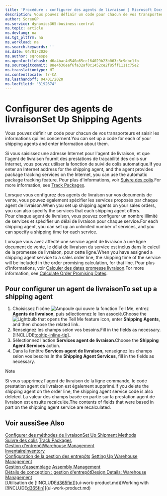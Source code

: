 ```yaml
---
title: 'Procédure : configurer des agents de livraison | Microsoft Docs'
description: Vous pouvez définir un code pour chacun de vos transporteurs et saisir les informations qui les concernent.
author: SorenGP
ms.service: dynamics365-business-central
ms.topic: article
ms.devlang: na
ms.tgt_pltfrm: na
ms.workload: na
ms.search.keywords: ''
ms.date: 04/01/2020
ms.author: sgroespe
ms.openlocfilehash: d6a4bac4d540a65cc164029b23b063c8c9dbc1fb
ms.sourcegitcommit: 88e4b30eaf6fa32af0c1452ce2f85ff1111c75e2
ms.translationtype: HT
ms.contentlocale: fr-CA
ms.lasthandoff: 04/01/2020
ms.locfileid: "3192674"
---
```

# <a name="set-up-shipping-agents"></a><span data-ttu-id="6e81a-103">Configurer des agents de livraison</span><span class="sxs-lookup"><span data-stu-id="6e81a-103">Set Up Shipping Agents</span></span>
<span data-ttu-id="6e81a-104">Vous pouvez définir un code pour chacun de vos transporteurs et saisir les informations qui les concernent.</span><span class="sxs-lookup"><span data-stu-id="6e81a-104">You can set up a code for each of your shipping agents and enter information about them.</span></span>  

<span data-ttu-id="6e81a-105">Si vous saisissez une adresse Internet pour l'agent de livraison, et que l'agent de livraison fournit des prestations de traçabilité des colis sur Internet, vous pouvez utiliser la fonction de suivi de colis automatique.</span><span class="sxs-lookup"><span data-stu-id="6e81a-105">If you enter an Internet address for the shipping agent, and the agent provides package tracking services on the Internet, you can use the automatic package tracking feature.</span></span> <span data-ttu-id="6e81a-106">Pour plus d'informations, voir [Suivre des colis](sales-how-track-packages.md).</span><span class="sxs-lookup"><span data-stu-id="6e81a-106">For more information, see [Track Packages](sales-how-track-packages.md).</span></span>

<span data-ttu-id="6e81a-107">Lorsque vous configurez des agents de livraison sur vos documents de vente, vous pouvez également spécifier les services proposés par chaque agent de livraison.</span><span class="sxs-lookup"><span data-stu-id="6e81a-107">When you set up shipping agents on your sales orders, you can also specify the services that each shipping agent offers.</span></span>  
<span data-ttu-id="6e81a-108">Pour chaque agent de livraison, vous pouvez configurer un nombre illimité de services et spécifier un délai de livraison pour chaque service.</span><span class="sxs-lookup"><span data-stu-id="6e81a-108">For each shipping agent, you can set up an unlimited number of services, and you can specify a shipping time for each service.</span></span>  

<span data-ttu-id="6e81a-109">Lorsque vous avez affecté une service agent de livraison à une ligne document de vente, le délai de livraison du service est inclus dans le calcul de la promesse de livraison, pour cette ligne.</span><span class="sxs-lookup"><span data-stu-id="6e81a-109">When you have assigned a shipping agent service to a sales order line, the shipping time of the service will be included in the order promising calculation, for that line.</span></span> <span data-ttu-id="6e81a-110">Pour plus d'informations, voir [Calculer des dates promesse livraison](sales-how-to-calculate-order-promising-dates.md).</span><span class="sxs-lookup"><span data-stu-id="6e81a-110">For more information, see [Calculate Order Promising Dates](sales-how-to-calculate-order-promising-dates.md).</span></span>

## <a name="to-set-up-a-shipping-agent"></a><span data-ttu-id="6e81a-111">Pour configurer un agent de livraison</span><span class="sxs-lookup"><span data-stu-id="6e81a-111">To set up a shipping agent</span></span>  
1.  <span data-ttu-id="6e81a-112">Choisissez l'icône ![Ampoule qui ouvre la fonction Tell Me](media/ui-search/search_small.png "Dites-moi ce que vous voulez faire"), entrez **Agents de livraison**, puis sélectionnez le lien associé.</span><span class="sxs-lookup"><span data-stu-id="6e81a-112">Choose the ![Lightbulb that opens the Tell Me feature](media/ui-search/search_small.png "Tell me what you want to do") icon, enter **Shipping Agents**, and then choose the related link.</span></span>  
2.  <span data-ttu-id="6e81a-113">Renseignez les champs selon vos besoins.</span><span class="sxs-lookup"><span data-stu-id="6e81a-113">Fill in the fields as necessary.</span></span> [!INCLUDE[tooltip-inline-tip](includes/tooltip-inline-tip_md.md)]<span data-ttu-id="6e81a-114">.</span><span class="sxs-lookup"><span data-stu-id="6e81a-114">.</span></span>  
3.  <span data-ttu-id="6e81a-115">Sélectionnez l'action **Services agent de livraison**.</span><span class="sxs-lookup"><span data-stu-id="6e81a-115">Choose the **Shipping Agent Services** action.</span></span>
4. <span data-ttu-id="6e81a-116">Dans la fenêtre **Services agent de livraison**, renseignez les champs selon vos besoins.</span><span class="sxs-lookup"><span data-stu-id="6e81a-116">In the **Shipping Agent Services**, fill in the fields as necessary.</span></span>

> [!NOTE]  
>  <span data-ttu-id="6e81a-117">Si vous supprimez l'agent de livraison de la ligne commande, le code prestation agent de livraison est également supprimé.</span><span class="sxs-lookup"><span data-stu-id="6e81a-117">If you delete the shipping agent on the order line, the shipping agent service code is also deleted.</span></span> <span data-ttu-id="6e81a-118">La valeur des champs basée en partie sur la prestation agent de livraison est ensuite recalculée.</span><span class="sxs-lookup"><span data-stu-id="6e81a-118">The contents of fields that were based in part on the shipping agent service are recalculated.</span></span>  

## <a name="see-also"></a><span data-ttu-id="6e81a-119">Voir aussi</span><span class="sxs-lookup"><span data-stu-id="6e81a-119">See Also</span></span>
[<span data-ttu-id="6e81a-120">Configurer des méthodes de livraison</span><span class="sxs-lookup"><span data-stu-id="6e81a-120">Set Up Shipment Methods</span></span>](sales-how-set-up-shipment-methods.md)  
<span data-ttu-id="6e81a-121">[Suivre des colis](sales-how-track-packages.md)  </span><span class="sxs-lookup"><span data-stu-id="6e81a-121">[Track Packages](sales-how-track-packages.md)  </span></span>  
[<span data-ttu-id="6e81a-122">Gestion d’entrepôt</span><span class="sxs-lookup"><span data-stu-id="6e81a-122">Warehouse Management</span></span>](warehouse-manage-warehouse.md)  
[<span data-ttu-id="6e81a-123">Inventaire</span><span class="sxs-lookup"><span data-stu-id="6e81a-123">Inventory</span></span>](inventory-manage-inventory.md)  
<span data-ttu-id="6e81a-124">[Configuration de la gestion des entrepôts](warehouse-setup-warehouse.md)   </span><span class="sxs-lookup"><span data-stu-id="6e81a-124">[Setting Up Warehouse Management](warehouse-setup-warehouse.md)   </span></span>  
<span data-ttu-id="6e81a-125">[Gestion d'assemblage](assembly-assemble-items.md)  </span><span class="sxs-lookup"><span data-stu-id="6e81a-125">[Assembly Management](assembly-assemble-items.md)  </span></span>  
[<span data-ttu-id="6e81a-126">Détails de conception : gestion d'entrepôt</span><span class="sxs-lookup"><span data-stu-id="6e81a-126">Design Details: Warehouse Management</span></span>](design-details-warehouse-management.md)  
<span data-ttu-id="6e81a-127">[Utilisation de [!INCLUDE[d365fin](includes/d365fin_md.md)]](ui-work-product.md)</span><span class="sxs-lookup"><span data-stu-id="6e81a-127">[Working with [!INCLUDE[d365fin](includes/d365fin_md.md)]](ui-work-product.md)</span></span>  
